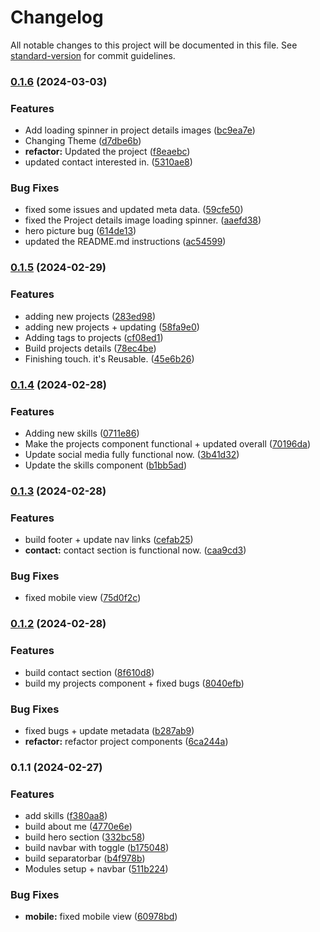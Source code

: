 # Changelog

All notable changes to this project will be documented in this file. See [standard-version](https://github.com/conventional-changelog/standard-version) for commit guidelines.

### [0.1.6](https://github.com/dragon-devs/my_portfolio/compare/v0.1.5...v0.1.6) (2024-03-03)


### Features

* Add loading spinner in project details images ([bc9ea7e](https://github.com/dragon-devs/my_portfolio/commit/bc9ea7ea1b1701e0c2a6dbb907be8f9265d6aff3))
* Changing Theme ([d7dbe6b](https://github.com/dragon-devs/my_portfolio/commit/d7dbe6b4e93aeb473e2e3be80e396df1c1b768c9))
* **refactor:** Updated the project ([f8eaebc](https://github.com/dragon-devs/my_portfolio/commit/f8eaebc7da7500ac99e0d309c80cfb004ef6e0fa))
* updated contact interested in. ([5310ae8](https://github.com/dragon-devs/my_portfolio/commit/5310ae89a364a052a4831c62134467bc58c23206))


### Bug Fixes

* fixed some issues and updated meta data. ([59cfe50](https://github.com/dragon-devs/my_portfolio/commit/59cfe502699f05f1ca97416e0c516c15e0aaba09))
* fixed the Project details image loading spinner. ([aaefd38](https://github.com/dragon-devs/my_portfolio/commit/aaefd38d2bb555bfb5c5af6cd1f68576e84e357e))
* hero picture bug ([614de13](https://github.com/dragon-devs/my_portfolio/commit/614de13a96947932330b5904e839091b9919d113))
* updated the README.md instructions ([ac54599](https://github.com/dragon-devs/my_portfolio/commit/ac5459922eafb5cbd5b539fc0407d1b1437460d4))

### [0.1.5](https://github.com/dragon-devs/my_portfolio/compare/v0.1.4...v0.1.5) (2024-02-29)


### Features

* adding new projects ([283ed98](https://github.com/dragon-devs/my_portfolio/commit/283ed98727fe208d907ce9dd28b0e35fa8d5b56f))
* adding new projects + updating ([58fa9e0](https://github.com/dragon-devs/my_portfolio/commit/58fa9e0b0a76675d3c0decb21590f2126eebe682))
* Adding tags to projects ([cf08ed1](https://github.com/dragon-devs/my_portfolio/commit/cf08ed15d52a8b7893a8dde7dd747c521890caca))
* Build projects details ([78ec4be](https://github.com/dragon-devs/my_portfolio/commit/78ec4be3ee82b65365247ddde6c2aea0c39af2c3))
* Finishing touch. it's Reusable. ([45e6b26](https://github.com/dragon-devs/my_portfolio/commit/45e6b26f7ffbf07901ce455717f8694d5306213b))

### [0.1.4](https://github.com/dragon-devs/my_portfolio/compare/v0.1.3...v0.1.4) (2024-02-28)


### Features

* Adding new skills ([0711e86](https://github.com/dragon-devs/my_portfolio/commit/0711e868b16b66e3fb5444a06d7b37dbfcd472d7))
* Make the projects component functional + updated overall ([70196da](https://github.com/dragon-devs/my_portfolio/commit/70196da1f7260ae7802d9ce7ae5c384ff6d78e68))
* Update social media fully functional now. ([3b41d32](https://github.com/dragon-devs/my_portfolio/commit/3b41d323357a7f445bd9b3c4b382906ebbff116b))
* Update the skills component ([b1bb5ad](https://github.com/dragon-devs/my_portfolio/commit/b1bb5ad623b09c87614de28ee27d8cb32c94bc7d))

### [0.1.3](https://github.com/dragon-devs/my_portfolio/compare/v0.1.2...v0.1.3) (2024-02-28)


### Features

* build footer + update nav links ([cefab25](https://github.com/dragon-devs/my_portfolio/commit/cefab2596ef3ecf4885aa96f889aabb7fbbe6f5d))
* **contact:** contact section is functional now. ([caa9cd3](https://github.com/dragon-devs/my_portfolio/commit/caa9cd3f267b07cfab14e822f8412da57ce4abb8))


### Bug Fixes

* fixed mobile view ([75d0f2c](https://github.com/dragon-devs/my_portfolio/commit/75d0f2cd5ad5728928d6d415d4af4bde1315793a))

### [0.1.2](https://github.com/dragon-devs/my_portfolio/compare/v0.1.1...v0.1.2) (2024-02-28)


### Features

* build contact section ([8f610d8](https://github.com/dragon-devs/my_portfolio/commit/8f610d877fd18d576ed39bcfa0813d6a61b7c80f))
* build my projects component + fixed bugs ([8040efb](https://github.com/dragon-devs/my_portfolio/commit/8040efbb3fc138a824326e77372b076f25bcd443))


### Bug Fixes

* fixed bugs + update metadata ([b287ab9](https://github.com/dragon-devs/my_portfolio/commit/b287ab96753f961eb9ffbc389a1a8c17b69fdb34))
* **refactor:** refactor project components ([6ca244a](https://github.com/dragon-devs/my_portfolio/commit/6ca244a9bd3c9079c67a57573f41b09c13d66f7b))

### 0.1.1 (2024-02-27)


### Features

* add skills ([f380aa8](https://github.com/dragon-devs/my_portfolio/commit/f380aa854c9db3d41dc34223655288be54f8ebc1))
* build about me ([4770e6e](https://github.com/dragon-devs/my_portfolio/commit/4770e6e817d7751d0f42b850b315e8e0b001c660))
* build hero section ([332bc58](https://github.com/dragon-devs/my_portfolio/commit/332bc58847fcaaac3fd55bbdcfff49ed605f1118))
* build navbar with toggle ([b175048](https://github.com/dragon-devs/my_portfolio/commit/b175048525d42ab4233fbf4394fef8dc97d4500b))
* build separatorbar ([b4f978b](https://github.com/dragon-devs/my_portfolio/commit/b4f978b9266edd3df706ab601cfa8ff4089b26a7))
* Modules setup + navbar ([511b224](https://github.com/dragon-devs/my_portfolio/commit/511b224bc368d82b0b1f8ccb509ce216708d6052))


### Bug Fixes

* **mobile:** fixed mobile view ([60978bd](https://github.com/dragon-devs/my_portfolio/commit/60978bd822301e2c841b211dd829270b1d39e882))
